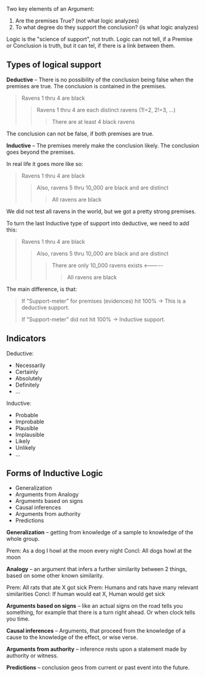 Two key elements of an Argument:

1. Are the premises True? (not what logic analyzes)
2. To what degree do they support the conclusion? (is what logic analyzes)

Logic is the "science of support", not truth. Logic can not tell, if a Premise
or Conclusion is truth, but it can tel, if there is a link between them.

## Types of logical support

**Deductive** – There is no possibility of the conclusion being false when 
the premises are true. The conclusion is contained in the premises.

> Ravens 1 thru 4 are black
>> Ravens 1 thru 4 are each distinct ravens (1!=2, 2!=3, ...)
>>> There are at least 4 black ravens

The conclusion can not be false, if both premises are true.

**Inductive** – The premises merely make the conclusion likely. The conclusion
goes beyond the premises.

In real life it goes more like so:

> Ravens 1 thru 4 are black
>> Also, ravens 5 thru 10_000 are black and are distinct
>>> All ravens are black

We did not test all ravens in the world, but we got a pretty strong premises.

To turn the last Inductive type of support into deductive, we need to add this:

> Ravens 1 thru 4 are black
>> Also, ravens 5 thru 10_000 are black and are distinct
>>> There are only 10_000 ravens exists <-----
>>>> All ravens are black

The main difference, is that:

> If "Support-meter" for premises (evidences) hit 100% -> This is a deductive
> support.
> 
> If "Support-meter" did not hit 100% -> Inductive support.

## Indicators

Deductive:

- Necessarily
- Certainly
- Absolutely
- Definitely
- ...

Inductive:

- Probable
- Improbable
- Plausible
- Implausible
- Likely
- Unlikely
- ...

## Forms of Inductive Logic

- Generalization
- Arguments from Analogy
- Arguments based on signs
- Causal inferences
- Arguments from authority
- Predictions

**Generalization** – getting from knowledge of a sample to knowledge of 
the whole group.

Prem: As a dog I howl at the moon every night
Concl: All dogs howl at the moon

**Analogy** – an argument that infers a further similarity between 2 things,
based on some other known similarity.

Prem: All rats that ate X got sick
Prem: Humans and rats have many relevant similarities
Concl: If human would eat X, Human would get sick

**Arguments based on signs** – like an actual signs on the road tells you
something, for example that there is a turn right ahead. Or when clock tells
you time.

**Causal inferences** – Arguments, that proceed from the knowledge of a cause
to the knowledge of the effect, or wise verse.

**Arguments from authority** – inference rests upon a statement made by 
authority or witness.

**Predictions** – conclusion geos from current or past event into the future.

